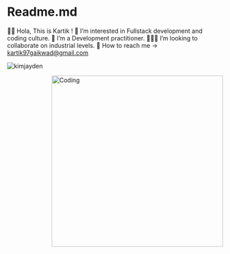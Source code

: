 # Readme.md
✋🏻 Hola, This is Kartik !
👀 I’m interested in Fullstack development and coding culture.
🌱 I’m a Development practitioner.
🙋🏻‍♂️ I’m looking to collaborate on industrial levels.
📩 How to reach me -> kartik97gaikwad@gmail.com
<p align="left"> <img src="https://komarev.com/ghpvc/?username=cipher997&label=Profile%20views&color=0e75b6&style=flat" alt="kimjayden" /> </p>

<img align="right" alt="Coding" width="400" src="https://miro.medium.com/max/680/0*7Q3yvSIv_t0ioJ-Z.gif"/>
